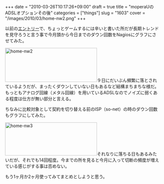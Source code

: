 +++
date = "2010-03-26T10:17:26+09:00"
draft = true
title = "moperaUのADSLオプションその後"
categories = ["things"]
slug = "1603"
cover = "/images/2010/03/home-nw2.png"
+++

以前の<a href="https://keruru.net/2010/03/17/moperau-%E3%83%95%E3%83%AC%E3%83%83%E3%83%84adsl%E3%82%AA%E3%83%97%E3%82%B7%E3%83%A7%E3%83%B3%E3%81%AF%E3%83%8D%E3%83%88%E3%82%B2%E3%81%AB%E5%90%91%E3%81%8B%E3%81%AA%E3%81%84/">エントリー</a>で、ちょっとゲームするには辛いと書いた所だが長期トレンドを見守ろうと言う事で今月頭から今日までのダウン回数をNagiosにグラフにさせてみた。

<a href="/images/2010/03/home-nw2.png"><img src="/images/2010/03/home-nw2-300x111.png" title="home-nw2" width="300" height="111" class="aligncenter size-medium wp-image-1604" /></a>９日にだいぶん頻繁に落とされているようだが、まったくダウンしていない日もあるなど結構まちまちな様だ。もっともアナログ回線（メタル回線）を用いているADSLなのでノイズに弱くある程度は仕方が無い部分と言える。

ちなみに比較対象として契約を切り替える前のISP（so-net）の時のダウン回数もグラフにしてみた。

<a href="/images/2010/03/home-nw3.png"><img src="/images/2010/03/home-nw3-300x108.png" title="home-nw3" width="300" height="108" class="aligncenter size-medium wp-image-1605" /></a>それなりに落ちる日もあるみたいだが、それでも14回程度。今までの所を見ると今月に入って切断の頻度が増えている感じがする事は否めない。

もう1ヶ月か2ヶ月使ってみてまとめとしようと思う。
